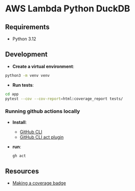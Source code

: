 # AWS Lambda Python DuckDB

## Requirements

- Python 3.12

## Development

- **Create a virtual environment**:

```sh
python3 -m venv venv
```

- **Run tests**:

```sh
cd app
pytest --cov --cov-report=html:coverage_report tests/
```

### Running github actions locally

- **Install**:

  - [GitHub CLI](https://cli.github.com/)
  - [GitHub CLI act plugin](https://nektosact.com/installation/gh.html)

- **run**:
  ```sh
  gh act
  ```

## Resources

- [Making a coverage badge](https://nedbatchelder.com/blog/202209/making_a_coverage_badge.html)
